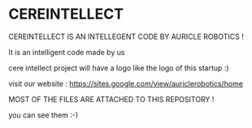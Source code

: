 # CEREINTELLECT
CEREINTELLECT IS AN INTELLEGENT CODE BY AURICLE ROBOTICS  !

It is an intelligent code made by us 

cere intellect project will have a logo like the logo of this startup :)


visit our website :  https://sites.google.com/view/auriclerobotics/home

MOST OF THE FILES ARE ATTACHED TO THIS REPOSITORY !

you can see them  :-)


















